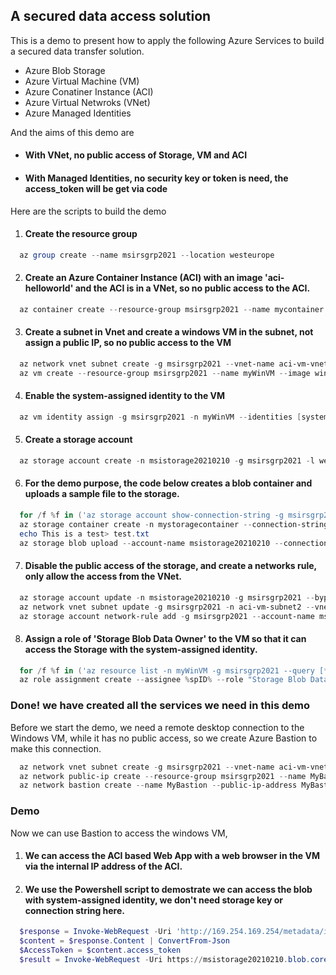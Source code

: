 ## A secured data access solution ##

This is a demo to present how to apply the following Azure Services to build a secured data transfer solution.
  * Azure Blob Storage
  * Azure Virtual Machine (VM)
  * Azure Conatiner Instance (ACI)
  * Azure Virtual Netwroks (VNet)
  * Azure Managed Identities

And the aims of this demo are
  * #### With VNet, no public access of Storage, VM and ACI ####
  * #### With Managed Identities, no security key or token is need, the access_token will be get via code ####
  
Here are the scripts to build the demo

1. #### Create the resource group ####
```Powershell
  az group create --name msirsgrp2021 --location westeurope
```

2. #### Create an Azure Container Instance (ACI) with an image 'aci-helloworld' and the ACI is in a VNet, so no public access to the ACI. ####
```Powershell
  az container create --resource-group msirsgrp2021 --name mycontainer --image mcr.microsoft.com/azuredocs/aci-helloworld --vnet aci-vm-vnet2 --vnet-address-prefix 10.0.0.0/16 --subnet aci-vm-subnet1 --subnet-address-prefix 10.0.0.0/24
```

3. #### Create a subnet in Vnet and create a windows VM in the subnet, not assign a public IP, so no public access to the VM   ####

```Powershell
  az network vnet subnet create -g msirsgrp2021 --vnet-name aci-vm-vnet2  -n aci-vm-subnet2 --address-prefixes 10.0.1.0/24
  az vm create --resource-group msirsgrp2021 --name myWinVM --image win2016datacenter --admin-username azureuser --admin-password  AAbbccdd123! --vnet-name aci-vm-vnet2 --subnet aci-vm-subnet2 --public-ip-address ""
```

4. #### Enable the system-assigned identity to the VM ####
```Powershell
  az vm identity assign -g msirsgrp2021 -n myWinVM --identities [system]
```

5. #### Create a storage account ####

```Powershell
  az storage account create -n msistorage20210210 -g msirsgrp2021 -l westeurope --sku Standard_LRS --kind BlobStorage --access-tier Hot
```

6. #### For the demo purpose, the code below creates a blob container and uploads a sample file to the storage.  #### 

```Powershell
  for /f %f in ('az storage account show-connection-string -g msirsgrp2021 -n msistorage20210210  --out tsv') do set conStr=%f
  az storage container create -n mystoragecontainer --connection-string %conStr%
  echo This is a test> test.txt
  az storage blob upload --account-name msistorage20210210 --connection-string %conStr% --container-name mystoragecontainer --file test.txt --name test.txt
```

7. #### Disable the public access of the storage, and create a networks rule, only allow the access from the VNet.  ####
  
```Powershell
  az storage account update -n msistorage20210210 -g msirsgrp2021 --bypass AzureServices --default-action Deny
  az network vnet subnet update -g msirsgrp2021 -n aci-vm-subnet2 --vnet-name aci-vm-vnet2 --service-endpoints Microsoft.Storage
  az storage account network-rule add -g msirsgrp2021 --account-name msistorage20210210 --vnet-name aci-vm-vnet2 --subnet aci-vm-subnet2
```

8.  #### Assign a role of 'Storage Blob Data Owner' to the VM so that it can access the Storage with the system-assigned identity. ####

```Powershell
  for /f %f in ('az resource list -n myWinVM -g msirsgrp2021 --query [*].identity.principalId --out tsv') do set spID=%f
  az role assignment create --assignee %spID% --role "Storage Blob Data Owner" --scope /subscriptions/10609c53-2ee3-4ff1-b438-46f7e9de2cc6/resourceGroups/msirsgrp2021/providers/Microsoft.Storage/storageAccounts/msistorage20210210
```

### Done! we have created all the services we need in this demo ###


Before we start the demo, we need a remote desktop connection to the Windows VM, while it has no public access, so we create Azure Bastion to make this connection.

```Powershell
  az network vnet subnet create -g msirsgrp2021 --vnet-name aci-vm-vnet2  -n AzureBastionSubnet --address-prefixes 10.0.2.0/24
  az network public-ip create --resource-group msirsgrp2021 --name MyBastionIp --sku Standard --location westeurope
  az network bastion create --name MyBastion --public-ip-address MyBastionIp --resource-group msirsgrp2021 --vnet-name aci-vm-vnet2 --location westeurope  
```

### Demo ###
Now we can use Bastion to access the windows VM, 

1. #### We can access the ACI based Web App with a web browser in the VM via the internal IP address of the ACI. ####

2. #### We use the Powershell script to demostrate we can access the blob with system-assigned identity, we don't need storage key or connection string here. ####
```Powershell
  $response = Invoke-WebRequest -Uri 'http://169.254.169.254/metadata/identity/oauth2/token?api-version=2018-02-01&resource=https%3A%2F%2Fdatalake.azure.net%2F' -Method GET -Headers @{Metadata="true"}
  $content = $response.Content | ConvertFrom-Json
  $AccessToken = $content.access_token
  $result = Invoke-WebRequest -Uri https://msistorage20210210.blob.core.windows.net/mystoragecontainer/test.txt -Headers @{"x-ms-version"="2017-11-09"; Authorization="Bearer $AccessToken"}

```


